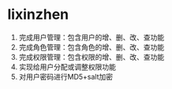 # lixinzhen

1. 完成用户管理：包含用户的增、删、改、查功能  
2. 完成角色管理：包含角色的增、删、改、查功能
3. 完成权限管理：包含权限的增、删、改、查功能
4. 实现给用户分配或调整权限功能  
5. 对用户密码进行MD5+salt加密
